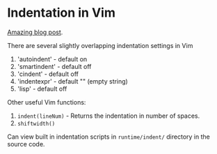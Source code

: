 # Indentation in Vim

[Amazing blog
post](https://vimways.org/2019/indentation-without-dents/).

There are several slightly overlapping indentation settings in Vim

1. 'autoindent' - default on
2. 'smartindent' - default off
3. 'cindent' - default off
4. 'indentexpr' - default "" (empty string)
5. 'lisp' - default off

Other useful Vim functions:

1. `indent(lineNum)` - Returns the indentation in number of spaces.
2. `shiftwidth()`

Can view built in indentation scripts in `runtime/indent/` directory in
the source code.
